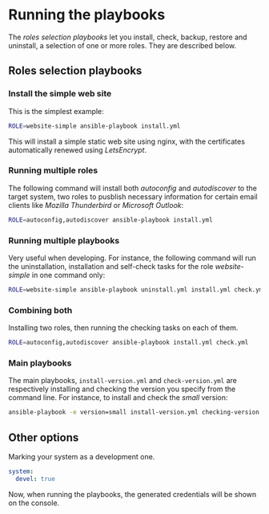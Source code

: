 # Running the playbooks

The _roles selection playbooks_ let you install, check, backup, restore and uninstall, a selection of one or more
roles. They are described below.

## Roles selection playbooks

### Install the simple web site

This is the simplest example:

```sh
ROLE=website-simple ansible-playbook install.yml
```

This will install a simple static web site using nginx, with the certificates automatically renewed using _LetsEncrypt_.


### Running multiple roles

The following command will install both _autoconfig_ and _autodiscover_ to the target system, two roles to pusblish
necessary information for certain email clients like _Mozilla Thunderbird_ or _Microsoft Outlook_:

```sh
ROLE=autoconfig,autodiscover ansible-playbook install.yml
```

### Running multiple playbooks

Very useful when developing. For instance, the following command will run the uninstallation, installation and
self-check tasks for the role _website-simple_ in one command only:

```sh
ROLE=website-simple ansible-playbook uninstall.yml install.yml check.yml
```

### Combining both

Installing two roles, then running the checking tasks on each of them.

```sh
ROLE=autoconfig,autodiscover ansible-playbook install.yml check.yml
```


### Main playbooks

The main playbooks, `install-version.yml` and `check-version.yml` are respectively installing and checking the version
you specify from the command line. For instance, to install and check the _small_ version:

```sh
ansible-playbook -e version=small install-version.yml checking-version.yml
```

## Other options

Marking your system as a development one.

```yml
system:
  devel: true
```

Now, when running the playbooks, the generated credentials will be shown on the console.
